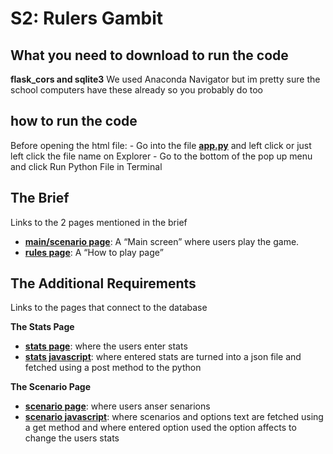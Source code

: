 # S2: Rulers Gambit

## What you need to download to run the code

**flask_cors and sqlite3**
We used Anaconda Navigator but im pretty sure the school computers have these already so you probably do too


## how to run the code 
Before opening the html file:
    - Go into the file **[app.py](app,py)** and left click or just left click the file name on Explorer
    - Go to the bottom of the pop up menu and click Run Python File in Terminal

## The Brief
Links to the 2 pages mentioned in the brief
* **[main/scenario page](senario_page.html)**: A “Main screen” where users play the game.
* **[rules page](Rules.html)**: A “How to play page”


## The Additional Requirements
Links to the pages that connect to the database

**The Stats Page**

* **[stats page](stat_page.html)**: where the users enter stats
* **[stats javascript](stats.js)**: where entered stats are turned into a json file and fetched using a post method to the python



**The Scenario Page**

* **[scenario page](senario_page.html)**: where users anser senarions
* **[scenario javascript](scenario.js)**: where scenarios and options text are fetched using a get method and where entered option used the option affects to change the users stats